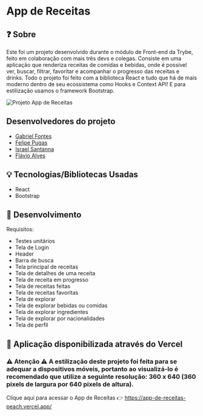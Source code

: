 # App de Receitas

## ❓ Sobre
  Este foi um projeto desenvolvido durante o módulo de Front-end da Trybe, feito em colaboração com mais três devs e colegas. Consiste em uma aplicação que renderiza receitas de comidas e bebidas, onde é possível ver, buscar, filtrar, favoritar e acompanhar o progresso das receitas e drinks. Todo o projeto foi feito com a biblioteca React e tudo que há de mais moderno dentro de seu ecossistema como Hooks e Context API! E para estilização usamos o framework Bootstrap.
  
  ![Projeto App de Receitas](https://user-images.githubusercontent.com/88909438/173153009-41b32b9c-a497-4282-b0be-8615be4e756d.png)

## Desenvolvedores do projeto
  - [Gabriel Fontes](https://www.linkedin.com/in/gabfontes/)
  - [Felipe Pugas](https://www.linkedin.com/in/felipe-pugas/)
  - [Israel Santanna](https://www.linkedin.com/in/israelss/)
  - [Flávio Alves](https://www.linkedin.com/in/fasouzarj/)

## 💡 Tecnologias/Bibliotecas Usadas 
  - React
  - Bootstrap

## 🔨 Desenvolvimento
  Requisitos: 
  - Testes unitários
  - Tela de Login
  - Header
  - Barra de busca
  - Tela principal de receitas
  - Tela de detalhes de uma receita
  - Tela de receita em progresso
  - Tela de receitas feitas
  - Tela de receitas favoritas
  - Tela de explorar
  - Tela de explorar bebidas ou comidas
  - Tela de explorar ingredientes
  - Tela de explorar por nacionalidades
  - Tela de perfil

## 💭 Aplicação disponibilizada através do Vercel
  ### ⚠️ Atenção ⚠️ A estilização deste projeto foi feita para se adequar a dispositivos móveis, portanto ao visualizá-lo é recomendado que utilize a seguinte resolução: 360 x 640 (360 pixels de largura por 640 pixels de altura).
  Clique aqui para acessar o App de Receitas 👉 https://app-de-receitas-peach.vercel.app/
